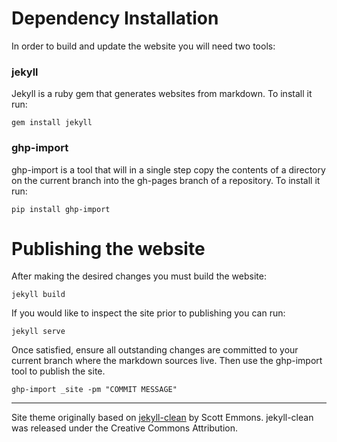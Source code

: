 # Dependency Installation

In order to build and update the website you will need two tools:

### jekyll

Jekyll is a ruby gem that generates websites from markdown. To install it run:

    gem install jekyll

### ghp-import

ghp-import is a tool that will in a single step copy the contents of a
directory on the current branch into the gh-pages branch of a repository. To
install it run:

    pip install ghp-import

# Publishing the website

After making the desired changes you must build the website:

    jekyll build

If you would like to inspect the site prior to publishing you can run:

    jekyll serve

Once satisfied, ensure all outstanding changes are committed to your current
branch where the markdown sources live. Then use the ghp-import tool to publish
the site.

    ghp-import _site -pm "COMMIT MESSAGE"

---

Site theme originally based on
[jekyll-clean](https://github.com/scotte/jekyll-clean) by Scott
Emmons. jekyll-clean was released under the Creative Commons Attribution.
